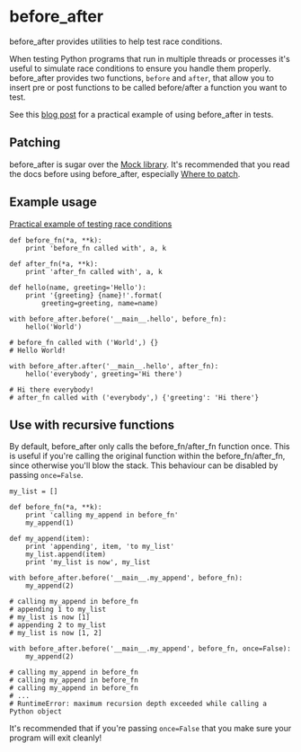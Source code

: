 # before_after
before_after provides utilities to help test race conditions.

When testing Python programs that run in multiple threads or processes it's useful to simulate race conditions to ensure you handle them properly. before_after provides two functions, `before` and `after`, that allow you to insert pre or post functions to be called before/after a function you want to test.

See this [blog post](http://www.oreills.co.uk/2015/03/01/testing-race-conditions-in-python.html) for a practical example of using before_after in tests.

## Patching

before_after is sugar over the [Mock library](http://www.voidspace.org.uk/python/mock/). It's recommended that you read the docs before using before_after, especially [Where to patch](http://www.voidspace.org.uk/python/mock/patch.html#where-to-patch).

## Example usage
[Practical example of testing race conditions](http://www.oreills.co.uk/2015/03/01/testing-race-conditions-in-python.html)

    def before_fn(*a, **k):
        print 'before_fn called with', a, k

    def after_fn(*a, **k):
        print 'after_fn called with', a, k

    def hello(name, greeting='Hello'):
        print '{greeting} {name}!'.format(
            greeting=greeting, name=name)

    with before_after.before('__main__.hello', before_fn):
        hello('World')

    # before_fn called with ('World',) {}
    # Hello World!

    with before_after.after('__main__.hello', after_fn):
        hello('everybody', greeting='Hi there')

    # Hi there everybody!
    # after_fn called with ('everybody',) {'greeting': 'Hi there'}

## Use with recursive functions

By default, before_after only calls the before_fn/after_fn function once. This is useful if you're calling the original function within the before_fn/after_fn, since otherwise you'll blow the stack. This behaviour can be disabled by passing `once=False`.

    my_list = []

    def before_fn(*a, **k):
        print 'calling my_append in before_fn'
        my_append(1)

    def my_append(item):
        print 'appending', item, 'to my_list'
        my_list.append(item)
        print 'my_list is now', my_list

    with before_after.before('__main__.my_append', before_fn):
        my_append(2)

    # calling my_append in before_fn
    # appending 1 to my_list
    # my_list is now [1]
    # appending 2 to my_list
    # my_list is now [1, 2]

    with before_after.before('__main__.my_append', before_fn, once=False):
        my_append(2)

    # calling my_append in before_fn
    # calling my_append in before_fn
    # calling my_append in before_fn
    # ...
    # RuntimeError: maximum recursion depth exceeded while calling a Python object

It's recommended that if you're passing `once=False` that you make sure your program will exit cleanly!
